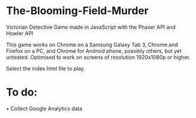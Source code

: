 # The-Blooming-Field-Murder
Victorian Detective Game made in JavaScript with the Phaser API and Howler API

This game works on Chrome on a Samsung Galaxy Tab 3, Chrome and Firefox on a PC, and Chrome for Android phone, possibly others, but yet untested. Optimised to work on screens of resolution 1920x1080p or higher.

Select the index.html file to play.

# To do:
• Collect Google Analytics data
